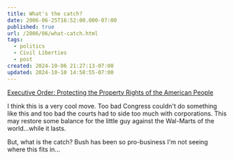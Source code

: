 ```yaml
---
title: What's the catch?
date: 2006-06-25T16:52:00.000-07:00
published: true
url: /2006/06/what-catch.html
tags:
  - politics
  - Civil Liberties
  - post
created: 2024-10-06 21:27:13-07:00
updated: 2024-10-10 14:58:55-07:00
---
```


[Executive Order: Protecting the Property Rights of the American People](https://www.whitehouse.gov/news/releases/2006/06/20060623-10.html "Executive Order: Protecting the Property Rights of the American People")  
  
I think this is a very cool move. Too bad Congress couldn't do something like this and too bad the courts had to side too much with corporations. This may restore some balance for the little guy against the Wal-Marts of the world...while it lasts.  
  
But, what is the catch? Bush has been so pro-business I'm not seeing where this fits in...